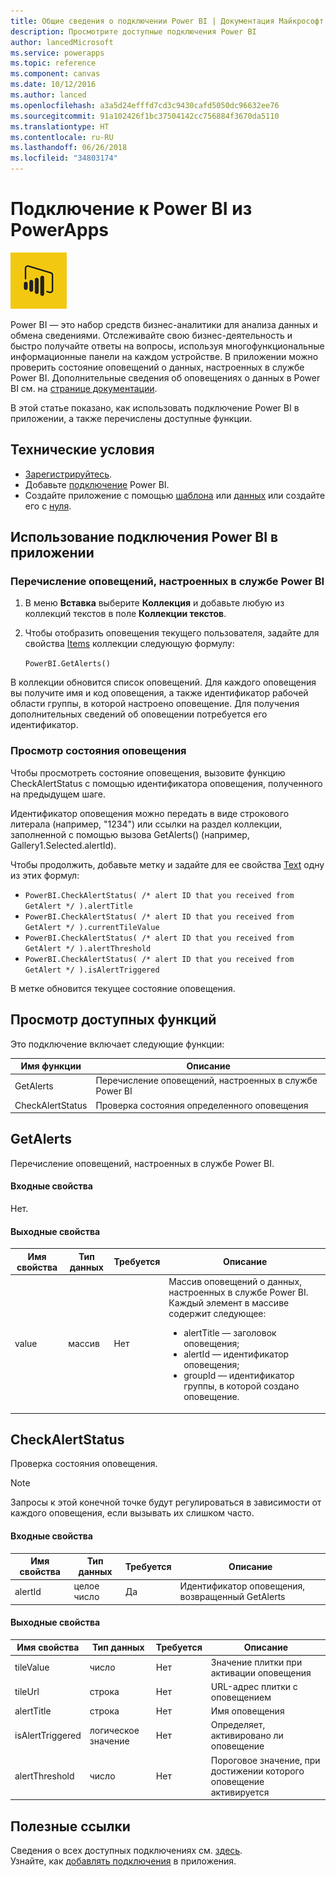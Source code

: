 ```yaml
---
title: Общие сведения о подключении Power BI | Документация Майкрософт
description: Просмотрите доступные подключения Power BI
author: lancedMicrosoft
ms.service: powerapps
ms.topic: reference
ms.component: canvas
ms.date: 10/12/2016
ms.author: lanced
ms.openlocfilehash: a3a5d24efffd7cd3c9430cafd5050dc96632ee76
ms.sourcegitcommit: 91a102426f1bc37504142cc756884f3670da5110
ms.translationtype: HT
ms.contentlocale: ru-RU
ms.lasthandoff: 06/26/2018
ms.locfileid: "34803174"
---
```

# <a name="connect-to-power-bi-from-powerapps"></a>Подключение к Power BI из PowerApps
![Power BI](./media/connection-powerbi/powerbiicon.png)

Power BI — это набор средств бизнес-аналитики для анализа данных и обмена сведениями. Отслеживайте свою бизнес-деятельность и быстро получайте ответы на вопросы, используя многофункциональные информационные панели на каждом устройстве. В приложении можно проверить состояние оповещений о данных, настроенных в службе Power BI. Дополнительные сведения об оповещениях о данных в Power BI см. на [странице документации](https://https://docs.microsoft.com/power-bi/service-set-data-alerts).

В этой статье показано, как использовать подключение Power BI в приложении, а также перечислены доступные функции.

## <a name="prerequisites"></a>Технические условия
* [Зарегистрируйтесь](https://web.powerapps.com).
* Добавьте [подключение](https://powerapps.microsoft.com/tutorials/add-manage-connections/) Power BI.
* Создайте приложение с помощью [шаблона](https://powerapps.microsoft.com/tutorials/get-started-test-drive/) или [данных](https://powerapps.microsoft.com/tutorials/get-started-create-from-data/) или создайте его с [нуля](https://powerapps.microsoft.com/tutorials/get-started-create-from-blank/).

## <a name="use-the-power-bi-connection-in-your-app"></a>Использование подключения Power BI в приложении
### <a name="list-the-alerts-that-youve-set-up-in-the-power-bi-service"></a>Перечисление оповещений, настроенных в службе Power BI
1. В меню **Вставка** выберите **Коллекция** и добавьте любую из коллекций текстов в поле **Коллекции текстов**.
2. Чтобы отобразить оповещения текущего пользователя, задайте для свойства [Items](../controls/properties-core.md) коллекции следующую формулу:
   
   `PowerBI.GetAlerts()`

В коллекции обновится список оповещений. Для каждого оповещения вы получите имя и код оповещения, а также идентификатор рабочей области группы, в которой настроено оповещение. Для получения дополнительных сведений об оповещении потребуется его идентификатор.

### <a name="view-the-status-of-an-alert"></a>Просмотр состояния оповещения
Чтобы просмотреть состояние оповещения, вызовите функцию CheckAlertStatus с помощью идентификатора оповещения, полученного на предыдущем шаге.

Идентификатор оповещения можно передать в виде строкового литерала (например, "1234") или ссылки на раздел коллекции, заполненной с помощью вызова GetAlerts() (например, Gallery1.Selected.alertId).

Чтобы продолжить, добавьте метку и задайте для ее свойства [Text](../controls/properties-core.md) одну из этих формул:

* `PowerBI.CheckAlertStatus( /* alert ID that you received from GetAlert */ ).alertTitle`
* `PowerBI.CheckAlertStatus( /* alert ID that you received from GetAlert */ ).currentTileValue`
* `PowerBI.CheckAlertStatus( /* alert ID that you received from GetAlert */ ).alertThreshold`
* `PowerBI.CheckAlertStatus( /* alert ID that you received from GetAlert */ ).isAlertTriggered`

В метке обновится текущее состояние оповещения.

## <a name="view-the-available-functions"></a>Просмотр доступных функций
Это подключение включает следующие функции:

| Имя функции | Описание |
| --- | --- |
| GetAlerts |Перечисление оповещений, настроенных в службе Power BI |
| CheckAlertStatus |Проверка состояния определенного оповещения |

## <a name="getalerts"></a>GetAlerts
Перечисление оповещений, настроенных в службе Power BI.

#### <a name="input-properties"></a>Входные свойства
Нет.

#### <a name="output-properties"></a>Выходные свойства
| Имя свойства | Тип данных | Требуется | Описание |
| --- | --- | --- | --- |
| value |массив |Нет |Массив оповещений о данных, настроенных в службе Power BI. Каждый элемент в массиве содержит следующее: <ul><li>alertTitle — заголовок оповещения;</li><li>alertId — идентификатор оповещения;</li><li>groupId — идентификатор группы, в которой создано оповещение.</li></ul> |

## <a name="checkalertstatus"></a>CheckAlertStatus
Проверка состояния оповещения.

> [!NOTE]
> Запросы к этой конечной точке будут регулироваться в зависимости от каждого оповещения, если вызывать их слишком часто.

#### <a name="input-properties"></a>Входные свойства
| Имя свойства | Тип данных | Требуется | Описание |
| --- | --- | --- | --- |
| alertId |целое число |Да |Идентификатор оповещения, возвращенный GetAlerts |

#### <a name="output-properties"></a>Выходные свойства
| Имя свойства | Тип данных | Требуется | Описание |
| --- | --- | --- | --- |
| tileValue |число |Нет |Значение плитки при активации оповещения |
| tileUrl |строка |Нет |URL-адрес плитки с оповещением |
| alertTitle |строка |Нет |Имя оповещения |
| isAlertTriggered |логическое значение |Нет |Определяет, активировано ли оповещение |
| alertThreshold |число |Нет |Пороговое значение, при достижении которого оповещение активируется |

## <a name="helpful-links"></a>Полезные ссылки
Сведения о всех доступных подключениях см. [здесь](../connections-list.md).  
Узнайте, как [добавлять подключения](../add-manage-connections.md) в приложения.

